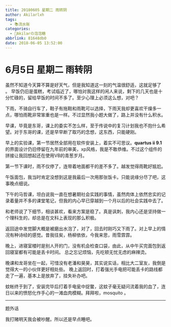 ```yaml
---
title: 20180605 星期二 雨转阴
author: Akilarlxh
tags:
  - 📚流水账
categories:
  - 🍬Akilarの泡泡糖
abbrlink: 81648db0
date: 2018-06-05 13:52:00
---
```

  # 6月5日 星期二 雨转阴
  
虽然不知道今天算不算是好天气，但是我知道这一刻的气温很舒适，这就足够了
。
早饭仍旧是蛋糕，考试临近了，哪怕对我这样的闲人来说，剩下的几天也是十分忙碌的，留给早饭的时间不多了。至少心理上必须这么想，对吧？

下雨，不骑自行车了，鞋子有拖鞋和雨靴可以选择，下雨天我却更喜欢干燥多一点，哪怕雨靴非常笨重也是一样。不过显然我小题大做了，路上并没有什么积水。

早课，毕竟是东哥，课上的委实不怎么样，至于传说中的复习计划我也不抱什么希望。对于东哥的课，还是早早断了取巧的念想，这东西，只能硬刚。

早上的实验课，第一节居然全部用在软件安装上，着实不可思议。**quartus ii 9.1**的界面设计仍旧停留在九年前的审美，xp风格，我是不敢恭维。不过这个组件的拼接让我回想起还在使用VB的青葱岁月。

第一节下课时，雨不仅停了，连带着地面都干的差不多了。越发觉得雨靴好尴尬。

午饭面包，我当时肯定没想到这是我最后一次用那张饭卡。只能说缘分尽了吧，这事晚点细说。

下午的马哲课，坦白说我一直在想暑期社会实践的事情，虽然肉体上依然忠实的记录着量并不多的课堂笔记，但我的内心早已穿越到一个月以后的社会实践中去了。

和老师说了下细节，相谈甚欢，看来方案是稳了。真是讽刺，我内心还是坚持做一个理科生的，却总是在文科上表现的那么积极。

返回途中发觉脚大概是被磨出水泡了，对了，回去时刚巧又下雨了。对上早上的情况有种诗经的感觉。昔我往矣，杨柳依依，今我来思，雨雪霏霏。

晚上，进寝室楼时是别人开的门，没有机会检查口袋，由此，从中午买完面包到返回寝室都有可能是丢卡时间。
总之忘记烦恼，先吃顿无忧无虑的麻辣烫。

晚课和龙哥坐在一起，可惜没有老潘和昊昊，其实说实话，相比大二室友，我倒是觉得大一的小伙伴更好相处些。
晚上返回时，打着强光手电把可能丢卡的路线都走了一遍，基本上是放弃了，挂失补办吧。

蚊帐终于到了，安装完毕后打着手电瓮中捉鳖，这蚊子毫无疑问流着我的血了，连日以来的愤怒化作手心的一滩血肉模糊。拜拜啦，mosquito 。

---

题外话

我打赌明天我会被吵醒。所以还是早点睡吧。